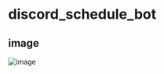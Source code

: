 # discord_schedule_bot
## image
![image](https://user-images.githubusercontent.com/61482303/209583916-6fcb2f3e-7705-4a9e-94a1-36c011436f22.png)
